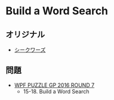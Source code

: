 # Build a Word Search

## オリジナル
- [シークワーズ](wordsearch.md)

## 問題
- [WPF PUZZLE GP 2016 ROUND 7](../questions/wpfpgp2016_7.md)
	- 15-18. Build a Word Search
